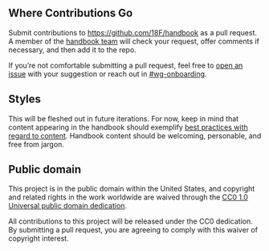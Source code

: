 
## Where Contributions Go

Submit contributions to https://github.com/18F/handbook as a pull request. A member of the [handbook team](https://18f.slack.com/messages/18f-handbook) will check your request, offer comments if necessary, and then add it to the repo.

If you’re not comfortable submitting a pull request, feel free to [open an issue](https://github.com/18F/handbook/issues/new) with your suggestion or reach out in [#wg-onboarding](https://18f.slack.com/messages/wg-onboarding).

## Styles

This will be fleshed out in future iterations. For now, keep in mind that content appearing in the handbook should exemplify [best practices with regard to content](https://pages.18f.gov/content-guide/). Handbook content should be welcoming, personable, and free from jargon.

## Public domain

This project is in the public domain within the United States, and copyright and related rights in the work worldwide are waived through the [CC0 1.0 Universal public domain dedication](https://creativecommons.org/publicdomain/zero/1.0/).

All contributions to this project will be released under the CC0 dedication. By submitting a pull request, you are agreeing to comply with this waiver of copyright interest.
